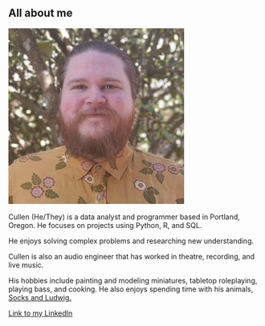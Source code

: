 ## All about me
![This is a placeholder image](../assets/headshot.jpg)

Cullen (He/They) is a data analyst and programmer based in Portland, Oregon. He focuses on projects using Python, R, and SQL. 

He enjoys solving complex problems and researching new understanding.

Cullen is also an audio engineer that has worked in theatre, recording, and live music. 

His hobbies include painting and modeling miniatures, tabletop roleplaying, playing bass, and cooking. He also enjoys spending time with his animals, [Socks and Ludwig.](../assets/Ludwig+Socks.jpg)

[Link to my LinkedIn](https://www.linkedin.com/in/cullen-elliott-wright-7181492a0/)


